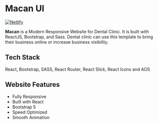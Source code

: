 Macan UI
========

[![Netlify](https://img.shields.io/netlify/f8149fae-bd2a-4529-99f0-76bd3e6bae79?style=for-the-badge&logo=netlify&logoColor=white&labelColor=00C7B7)](https://macan-ui.netlify.app/)

__Macan__ is a Modern Responsive Website for Dental Clinic. It is built with ReactJS, Bootstrap, and Sass. Dental
clinic can use this template to bring their business online or increase business visibility.

Tech Stack
----------

React, Bootstrap, SASS, React Router, React Slick, React Icons and AOS

Website Features
----------------

- Fully Responsive
- Built with React
- Bootstrap 5
- Speed Optimized
- Smooth Animation
